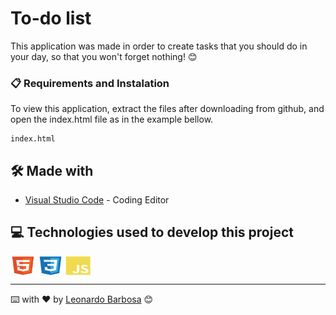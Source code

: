 # To-do list

This application was made in order to create tasks that you should do in your day, so that you won't forget nothing!  😊

### 📋 Requirements and Instalation

To view this application, extract the files after downloading from github, and open the index.html file as in the example bellow.

```
index.html
```

## 🛠️ Made with
* [Visual Studio Code](https://code.visualstudio.com) - Coding Editor



## 💻 Technologies used to develop this project
<div display="flex">
  <img align="center" alt="leo-HTML" height="30" width="40" src="https://raw.githubusercontent.com/devicons/devicon/master/icons/html5/html5-original.svg">
 <img align="center" alt="leo-CSS" height="30" width="40" src="https://raw.githubusercontent.com/devicons/devicon/master/icons/css3/css3-original.svg">
 <img align="center" alt="leo-Js" height="30" width="40" src="https://raw.githubusercontent.com/devicons/devicon/master/icons/javascript/javascript-plain.svg">
</div>

 
---
⌨️ with ❤️ by [Leonardo Barbosa](https://github.com/leonardojpereira) 😊

